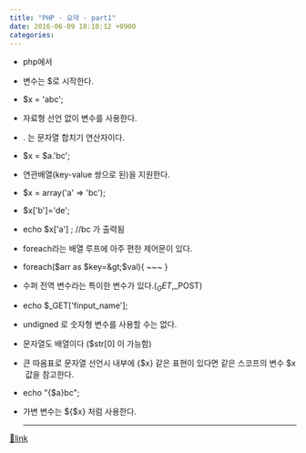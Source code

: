 ```yaml
---
title: "PHP - 요약 - part1"
date: 2016-06-09 18:10:12 +0900
categories: 
---
```

  

- php에서
- 변수는 $로 시작한다.
- $x = 'abc';

- 자료형 선언 없이 변수를 사용한다.
- . 는 문자열 합치기 연산자이다.
- $x = $a.'bc';

- 연관배열(key-value 쌍으로 된)을 지원한다.
- $x = array('a' =&gt; 'bc');
- $x['b']='de';
- echo $x['a'] ; //bc 가 출력됨

- foreach라는 배열 루프에 아주 편한 제어문이 있다.
- foreach($arr as $key=&gt;$val){ ~~~ }

- 수퍼 전역 변수라는 특이한 변수가 있다.($_GET,$_POST)
- echo $_GET['finput_name'];

- undigned 로 숫자형 변수를 사용할 수는 없다.
- 문자열도 배열이다 ($str[0] 이 가능함)
- 큰 따옴표로 문자열 선언시 내부에 {$x} 같은 표현이 있다면 같은 스코프의 변수 $x  값을 참고한다.
- echo "{$a}bc";


- 가변 변수는 ${$x} 처럼 사용한다.




  ***
[🔗link](http://www.mins01.com/mh/tech/read/1007)